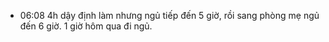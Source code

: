 - 06:08 4h dậy định làm nhưng ngủ tiếp đến 5 giờ, rồi sang phòng mẹ ngủ đến 6 giờ. 1 giờ hôm qua đi ngủ.